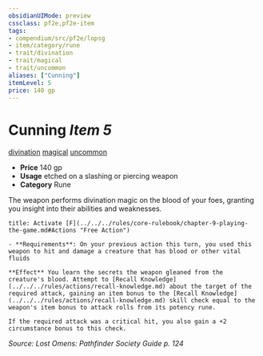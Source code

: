 ```yaml
---
obsidianUIMode: preview
cssclass: pf2e,pf2e-item
tags:
- compendium/src/pf2e/lopsg
- item/category/rune
- trait/divination
- trait/magical
- trait/uncommon
aliases: ["Cunning"]
itemLevel: 5
price: 140 gp
---
```

# Cunning *Item 5*  
[divination](../../../rules/traits/divination.md)  [magical](../../../rules/traits/magical.md)  [uncommon](../../../rules/traits/uncommon.md)  

- **Price** 140 gp
- **Usage** etched on a slashing or piercing weapon
- **Category** Rune

The weapon performs divination magic on the blood of your foes, granting you insight into their abilities and weaknesses.

```ad-embed-ability
title: Activate [F](../../../rules/core-rulebook/chapter-9-playing-the-game.md#Actions "Free Action")

- **Requirements**: On your previous action this turn, you used this weapon to hit and damage a creature that has blood or other vital fluids

**Effect** You learn the secrets the weapon gleaned from the creature's blood. Attempt to [Recall Knowledge](../../../rules/actions/recall-knowledge.md) about the target of the required attack, gaining an item bonus to the [Recall Knowledge](../../../rules/actions/recall-knowledge.md) skill check equal to the weapon's item bonus to attack rolls from its potency rune.

If the required attack was a critical hit, you also gain a +2 circumstance bonus to this check.
```

*Source: Lost Omens: Pathfinder Society Guide p. 124*
